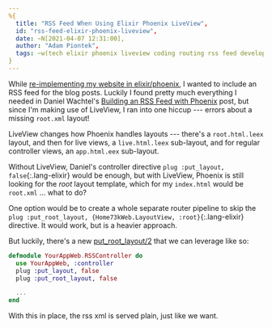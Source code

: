 ```yaml
---
%{
  title: "RSS Feed When Using Elixir Phoenix LiveView",
  id: "rss-feed-elixir-phoenix-liveview",
  date: ~N[2021-04-07 12:31:00],
  author: "Adam Piontek",
  tags: ~w(tech elixir phoenix liveview coding routing rss feed development)
}
---
```


While [re-implementing my website in elixir/phoenix](/blog/blog-incorporated-2021), I wanted to include an RSS feed for the blog posts. Luckily I found pretty much everything I needed in Daniel Wachtel's [Building an RSS Feed with Phoenix](https://danielwachtel.com/phoenix/building-rss-feed-phoenix) post, but since I'm making use of LiveView, I ran into one hiccup --- errors about a missing `root.xml` layout!

<!--more-->

LiveView changes how Phoenix handles layouts --- there's a `root.html.leex` layout, and then for live views, a `live.html.leex` sub-layout, and for regular controller views, an `app.html.eex` sub-layout.

Without LiveView, Daniel's controller directive `plug :put_layout, false`{:.lang-elixir} would be enough, but with LiveView, Phoenix is still looking for the *root* layout template, which for my `index.html` would be `root.xml` ... what to do?

One option would be to create a whole separate router pipeline to skip the `plug :put_root_layout, {Home73kWeb.LayoutView, :root}`{:.lang-elixir} directive. It would work, but is a heavier approach.

But luckily, there's a new [put_root_layout/2](https://hexdocs.pm/phoenix/Phoenix.Controller.html#put_root_layout/2) that we can leverage like so:

```elixir
defmodule YourAppWeb.RSSController do
  use YourAppWeb, :controller
  plug :put_layout, false
  plug :put_root_layout, false

  ...
end
```

With this in place, the rss xml is served plain, just like we want.
